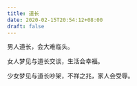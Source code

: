 ```yaml
---
title: 道长
date: 2020-02-15T20:54:12+08:00
draft: false
---
```


男人道长，会大难临头。

女人梦见与道长交谈，生活会幸福。

少女梦见与道长吵架，不祥之兆，家人会受辱。

